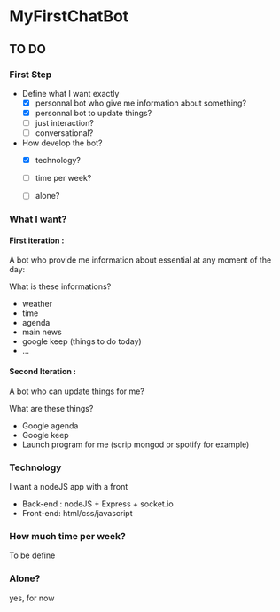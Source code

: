 # MyFirstChatBot

## TO DO

### First Step
- Define what I want exactly
  * [x] personnal bot who give me information about something?
  * [x] personnal bot to update things?
  * [ ] just interaction?
  * [ ] conversational?

- How develop the bot?
  * [x] technology?
  * [ ] time per week?
  * [ ] alone?


### What I want?
#### First iteration :
A bot who provide me information about essential at any moment of the day:

What is these informations?
* weather
* time
* agenda
* main news
* google keep (things to do today)
* ...

#### Second Iteration : 
A bot who can update things for me?

What are these things?
* Google agenda
* Google keep
* Launch program for me (scrip mongod or spotify for example)

### Technology
I want a nodeJS app with a front
* Back-end : nodeJS + Express + socket.io
* Front-end: html/css/javascript

### How much time per week?
To be define 

### Alone? 
yes, for now

